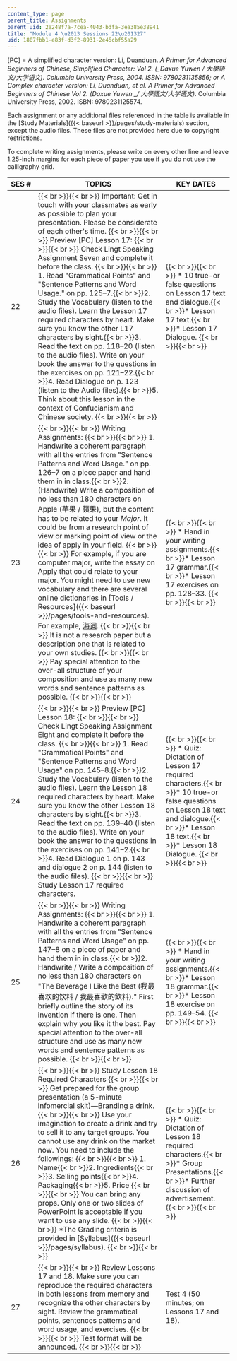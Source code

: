 ```yaml
---
content_type: page
parent_title: Assignments
parent_uid: 2e248f7a-7cea-4043-bdfa-3ea385e38941
title: "Module 4 \u2013 Sessions 22\u201327"
uid: 1807fbb1-e83f-d3f2-8931-2e46cbf55a29
---
```


\[PC\] = A simplified character version: Li, Duanduan. _A Primer for Advanced Beginners of Chinese, Simplified Character: Vol 2. (__Daxue Yuwen / 大學語文/大学语文)._ Columbia University Press, 2004. ISBN: 9780231135856; or A Complex character version: Li, Duanduan, et al. _A Primer for Advanced Beginners of Chinese Vol 2._ (_Daxue Yuwen_ __/ 大學語文/大学语文_)_. Columbia University Press, 2002. ISBN: 9780231125574.

Each assignment or any additional files referenced in the table is available in the [Study Materials]({{< baseurl >}}/pages/study-materials) section, except the audio files. These files are not provided here due to copyright restrictions.

To complete writing assignments, please write on every other line and leave 1.25-inch margins for each piece of paper you use if you do not use the calligraphy grid.

| SES # | TOPICS | KEY DATES |
| --- | --- | --- |
| 22 |  {{< br >}}{{< br >}} Important: Get in touch with your classmates as early as possible to plan your presentation. Please be considerate of each other's time. {{< br >}}{{< br >}} Preview \[PC\] Lesson 17: {{< br >}}{{< br >}} Check Lingt Speaking Assignment Seven and complete it before the class. {{< br >}}{{< br >}} 1.  Read "Grammatical Points" and "Sentence Patterns and Word Usage." on pp. 125–7.{{< br >}}2.  Study the Vocabulary (listen to the audio files). Learn the Lesson 17 required characters by heart. Make sure you know the other L17 characters by sight.{{< br >}}3.  Read the text on pp. 118–20 (listen to the audio files). Write on your book the answer to the questions in the exercises on pp. 121–22.{{< br >}}4.  Read Dialogue on p. 123 (listen to the Audio files).{{< br >}}5.  Think about this lesson in the context of Confucianism and Chinese society. {{< br >}}{{< br >}}  |  {{< br >}}{{< br >}} *   10 true-or false questions on Lesson 17 text and dialogue.{{< br >}}*   Lesson 17 text.{{< br >}}*   Lesson 17 Dialogue. {{< br >}}{{< br >}}  |
| 23 |  {{< br >}}{{< br >}} Writing Assignments: {{< br >}}{{< br >}} 1.  Handwrite a coherent paragraph with all the entries from "Sentence Patterns and Word Usage." on pp. 126–7 on a piece paper and hand them in in class.{{< br >}}2.  (Handwrite) Write a composition of no less than 180 characters on Apple (苹果 / 蘋果), but the content has to be related to your _Major_. It could be from a research point of view or marking point of view or the idea of apply in your field. {{< br >}}{{< br >}} For example, if you are computer major, write the essay on Apply that could relate to your major. You might need to use new vocabulary and there are several online dictionaries in [Tools / Resources]({{< baseurl >}}/pages/tools-and-resources). For example, [海词](http://dict.cn). {{< br >}}{{< br >}} It is not a research paper but a description one that is related to your own studies. {{< br >}}{{< br >}} Pay special attention to the over-all structure of your composition and use as many new words and sentence patterns as possible. {{< br >}}{{< br >}}  |  {{< br >}}{{< br >}} *   Hand in your writing assignments.{{< br >}}*   Lesson 17 grammar.{{< br >}}*   Lesson 17 exercises on pp. 128–33. {{< br >}}{{< br >}}  |
| 24 |  {{< br >}}{{< br >}} Preview \[PC\] Lesson 18: {{< br >}}{{< br >}} Check Lingt Speaking Assignment Eight and complete it before the class. {{< br >}}{{< br >}} 1.  Read "Grammatical Points" and "Sentence Patterns and Word Usage" on pp. 145–8.{{< br >}}2.  Study the Vocabulary (listen to the audio files). Learn the Lesson 18 required characters by heart. Make sure you know the other Lesson 18 characters by sight.{{< br >}}3.  Read the text on pp. 139–40 (listen to the audio files). Write on your book the answer to the questions in the exercises on pp. 141–2.{{< br >}}4.  Read Dialogue 1 on p. 143 and dialogue 2 on p. 144 (listen to the audio files). {{< br >}}{{< br >}} Study Lesson 17 required characters. |  {{< br >}}{{< br >}} *   Quiz: Dictation of Lesson 17 required characters.{{< br >}}*   10 true-or false questions on Lesson 18 text and dialogue.{{< br >}}*   Lesson 18 text.{{< br >}}*   Lesson 18 Dialogue. {{< br >}}{{< br >}}  |
| 25 |  {{< br >}}{{< br >}} Writing Assignments: {{< br >}}{{< br >}} 1.  Handwrite a coherent paragraph with all the entries from "Sentence Patterns and Word Usage" on pp. 147–8 on a piece of paper and hand them in in class.{{< br >}}2.  Handwrite / Write a composition of no less than 180 characters on "The Beverage I Like the Best (我最喜欢的饮料 / 我最喜歡的飲料)." First briefly outline the story of its invention if there is one. Then explain why you like it the best. Pay special attention to the over-all structure and use as many new words and sentence patterns as possible. {{< br >}}{{< br >}}  |  {{< br >}}{{< br >}} *   Hand in your writing assignments.{{< br >}}*   Lesson 18 grammar.{{< br >}}*   Lesson 18 exercise on pp. 149–54. {{< br >}}{{< br >}}  |
| 26 |  {{< br >}}{{< br >}} Study Lesson 18 Required Characters {{< br >}}{{< br >}} Get prepared for the group presentation (a 5-minute infomercial skit)—Branding a drink. {{< br >}}{{< br >}} Use your imagination to create a drink and try to sell it to any target groups. You cannot use any drink on the market now. You need to include the followings: {{< br >}}{{< br >}} 1.  Name{{< br >}}2.  Ingredients{{< br >}}3.  Selling points{{< br >}}4.  Packaging{{< br >}}5.  Price {{< br >}}{{< br >}} You can bring any props. Only one or two slides of PowerPoint is acceptable if you want to use any slide. {{< br >}}{{< br >}} \*The Grading criteria is provided in [Syllabus]({{< baseurl >}}/pages/syllabus). {{< br >}}{{< br >}}  |  {{< br >}}{{< br >}} *   Quiz: Dictation of Lesson 18 required characters.{{< br >}}*   Group Presentations.{{< br >}}*   Further discussion of advertisement. {{< br >}}{{< br >}}  |
| 27 |  {{< br >}}{{< br >}} Review Lessons 17 and 18. Make sure you can reproduce the required characters in both lessons from memory and recognize the other characters by sight. Review the grammatical points, sentences patterns and word usage, and exercises. {{< br >}}{{< br >}} Test format will be announced. {{< br >}}{{< br >}}  | Test 4 (50 minutes; on Lessons 17 and 18).